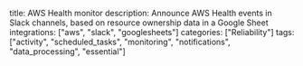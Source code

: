 title: AWS Health monitor
description: Announce AWS Health events in Slack channels, based on resource ownership data in a Google Sheet
integrations: ["aws", "slack", "googlesheets"]
categories: ["Reliability"]
tags: ["activity", "scheduled_tasks", "monitoring", "notifications", "data_processing", "essential"]
